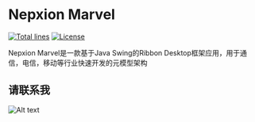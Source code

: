 # Nepxion Marvel
[![Total lines](https://tokei.rs/b1/github/Nepxion/Marvel?category=lines)](https://github.com/Nepxion/Marvel)
[![License](https://img.shields.io/badge/License-Apache%202.0-blue.svg?label=license)](https://github.com/Nepxion/Marvel/blob/master/LICENSE)


Nepxion Marvel是一款基于Java Swing的Ribbon Desktop框架应用，用于通信，电信，移动等行业快速开发的元模型架构

## 请联系我
![Alt text](https://github.com/Nepxion/Docs/blob/master/zxing-doc/微信-1.jpg)